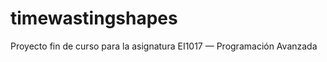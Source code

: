 timewastingshapes
=================

Proyecto fin de curso para la asignatura EI1017 — Programación Avanzada
